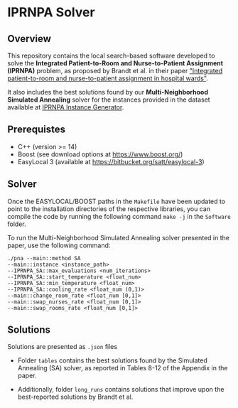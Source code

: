 <!---
I need to write a README.md that explains how to compile
-->
# IPRNPA Solver
## Overview

This repository contains the local search-based software developed to solve the **Integrated Patient-to-Room and Nurse-to-Patient Assignment (IPRNPA)** problem, as proposed by Brandt et al. in their paper ["Integrated patient-to-room and
nurse-to-patient assignment in hospital wards"](https://arxiv.org/abs/2309.10739).

It also includes the best solutions found by our **Multi-Neighborhood Simulated Annealing** solver for the instances provided in the dataset available at [IPRNPA Instance Generator](https://github.com/TLKT0M/IPRNPA_instance_generator).

## Prerequistes

- C++ (version >= 14)
- Boost (see download options at https://www.boost.org/)
- EasyLocal 3 (available at https://bitbucket.org/satt/easylocal-3)

## Solver

Once the EASYLOCAL/BOOST paths in the ```Makefile``` have been updated to point to the installation directories of the respective libraries, you can compile the code by running the following command ```make -j``` in the ```Software``` folder.

To run the Multi-Neighborhood Simulated Annealing solver presented in the paper, use the following command: 

    ./pna --main::method SA
    --main::instance <instance_path> 
    --IPRNPA_SA::max_evaluations <num_iterations> 
    --IPRNPA_SA::start_temperature <float_num> 
    --IPRNPA_SA::min_temperature <float_num>  
    --IPRNPA_SA::cooling_rate <float_num (0,1)> 
    --main::change_room_rate <float_num [0,1]>  
    --main::swap_nurses_rate <float_num [0,1]> 
    --main::swap_rooms_rate <float_num [0,1]>

<!--the list of QSA parameters can be found with 

    ./pna --main::inst <instance_path> --main::method QSA --help
--->

## Solutions
Solutions are presented as ```.json``` files

* Folder ```tables``` contains the best solutions found by the Simulated Annealing (SA) solver, as reported in Tables 8-12 of the Appendix in the paper.

* Additionally, folder ```long_runs``` contains solutions that improve upon the best-reported solutions by Brandt et al.









